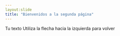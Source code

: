 ```yaml
---
layout:slide
title: "Bienvenidos a la segunda página"
---
```

Tu texto
Utiliza la flecha hacia la izquierda para volver
